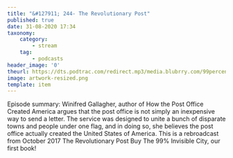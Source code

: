 ```yaml
---
title: "&#127911; 244- The Revolutionary Post"
published: true
date: 31-08-2020 17:34
taxonomy:
    category:
        - stream
    tag:
        - podcasts
header_image: '0'
theurl: https://dts.podtrac.com/redirect.mp3/media.blubrry.com/99percentinvisible/dovetail.prxu.org/96/8bb2865a-7782-47e1-b11f-1d147d8a009f/244_The_Reolutionary_Post_pt01.mp3
image: artwork-resized.png
template: item
--- 
```

Episode summary: Winifred Gallagher, author of How the Post Office Created America argues that the post office is not simply an inexpensive way to send a letter. The service was designed to unite a bunch of disparate towns and people under one flag, and in doing so, she believes the post office actually created the United States of America. This is a rebroadcast from October 2017 The Revolutionary Post Buy The 99% Invisible City, our first book!

